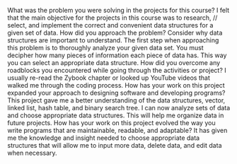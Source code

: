What was the problem you were solving in the projects for this course?
I felt that the main objective for the projects in this course was to research, //
select, and implement the correct and convenient data structures for a given set of data.
How did you approach the problem? Consider why data structures are important to understand.
The first step when approaching this problem is to thoroughly analyze your given data set. You must decipher how many pieces of information each piece of data has. This way you can select an appropriate data structure.
How did you overcome any roadblocks you encountered while going through the activities or project?
I usually re-read the Zybook chapter or looked up YouTube videos that walked me through the coding process.
How has your work on this project expanded your approach to designing software and developing programs?
This project gave me a better understanding of the data structures, vector, linked list, hash table, and binary search tree. I can now analyze sets of data and choose appropriate data structures. This will help me organize data in future projects.
How has your work on this project evolved the way you write programs that are maintainable, readable, and adaptable?
It has given me the knowledge and insight needed to choose appropriate data structures that will allow me to input more data, delete data, and edit data when necessary.

